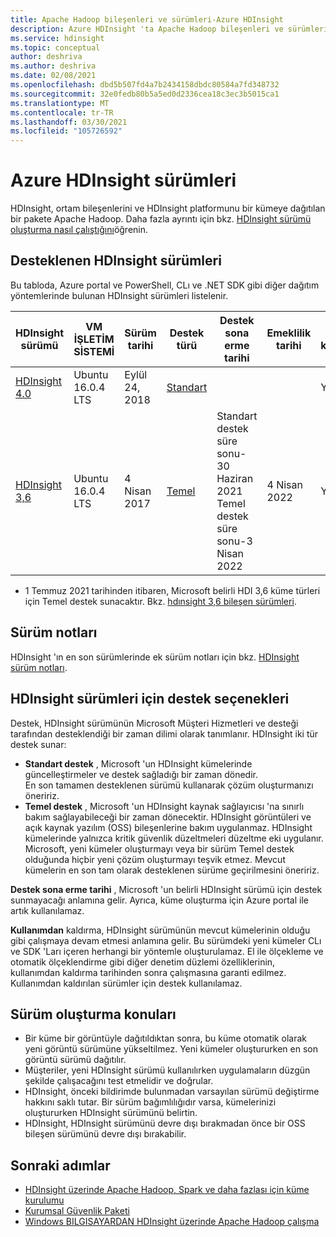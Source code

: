 ```yaml
---
title: Apache Hadoop bileşenleri ve sürümleri-Azure HDInsight
description: Azure HDInsight 'ta Apache Hadoop bileşenleri ve sürümleri hakkında bilgi edinin.
ms.service: hdinsight
ms.topic: conceptual
author: deshriva
ms.author: deshriva
ms.date: 02/08/2021
ms.openlocfilehash: dbd5b507fd4a7b2434158dbdc80584a7fd348732
ms.sourcegitcommit: 32e0fedb80b5a5ed0d2336cea18c3ec3b5015ca1
ms.translationtype: MT
ms.contentlocale: tr-TR
ms.lasthandoff: 03/30/2021
ms.locfileid: "105726592"
---
```

# <a name="azure-hdinsight-versions"></a>Azure HDInsight sürümleri

HDInsight, ortam bileşenlerini ve HDInsight platformunu bir kümeye dağıtılan bir pakete Apache Hadoop. Daha fazla ayrıntı için bkz. [HDInsight sürümü oluşturma nasıl çalıştığını](hdinsight-overview-versioning.md)öğrenin.

## <a name="supported-hdinsight-versions"></a>Desteklenen HDInsight sürümleri

Bu tabloda, Azure portal ve PowerShell, CLı ve .NET SDK gibi diğer dağıtım yöntemlerinde bulunan HDInsight sürümleri listelenir.

| HDInsight sürümü | VM İŞLETİM SİSTEMİ | Sürüm tarihi| Destek türü | Destek sona erme tarihi | Emeklilik tarihi | Yüksek kullanılabilirlik |
| --- | --- | --- | --- | --- | --- | ---|
| [HDInsight 4.0](hdinsight-40-component-versioning.md) |Ubuntu 16.0.4 LTS |Eylül 24, 2018 | [Standart](hdinsight-component-versioning.md#support-options-for-hdinsight-versions) | | |Yes |
| [HDInsight 3,6](hdinsight-36-component-versioning.md) |Ubuntu 16.0.4 LTS |4 Nisan 2017      | [Temel](hdinsight-component-versioning.md#support-options-for-hdinsight-versions) | Standart destek süre sonu-30 Haziran 2021 <br> Temel destek süre sonu-3 Nisan 2022 |4 Nisan 2022 |Yes |

* 1 Temmuz 2021 tarihinden itibaren, Microsoft belirli HDI 3,6 küme türleri için Temel destek sunacaktır. Bkz. [hdınsight 3,6 bileşen sürümleri](hdinsight-36-component-versioning.md).

## <a name="release-notes"></a>Sürüm notları

HDInsight 'ın en son sürümlerinde ek sürüm notları için bkz. [HDInsight sürüm notları](hdinsight-release-notes.md).

## <a name="support-options-for-hdinsight-versions"></a>HDInsight sürümleri için destek seçenekleri

Destek, HDInsight sürümünün Microsoft Müşteri Hizmetleri ve desteği tarafından desteklendiği bir zaman dilimi olarak tanımlanır. HDInsight iki tür destek sunar: 
- **Standart destek** , Microsoft 'un HDInsight kümelerinde güncelleştirmeler ve destek sağladığı bir zaman dönedir.  
    En son tamamen desteklenen sürümü kullanarak çözüm oluşturmanızı öneririz. 
- **Temel destek** , Microsoft 'un HDInsight kaynak sağlayıcısı 'na sınırlı bakım sağlayabileceği bir zaman dönecektir. HDInsight görüntüleri ve açık kaynak yazılım (OSS) bileşenlerine bakım uygulanmaz.   HDInsight kümelerinde yalnızca kritik güvenlik düzeltmeleri düzeltme eki uygulanır.  
  Microsoft, yeni kümeler oluşturmayı veya bir sürüm Temel destek olduğunda hiçbir yeni çözüm oluşturmayı teşvik etmez. Mevcut kümelerin en son tam olarak desteklenen sürüme geçirilmesini öneririz. 

**Destek sona erme tarihi** , Microsoft 'un belirli HDInsight sürümü için destek sunmayacağı anlamına gelir. Ayrıca, küme oluşturma için Azure portal ile artık kullanılamaz.

**Kullanımdan** kaldırma, HDInsight sürümünün mevcut kümelerinin olduğu gibi çalışmaya devam etmesi anlamına gelir. Bu sürümdeki yeni kümeler CLı ve SDK 'Ları içeren herhangi bir yöntemle oluşturulamaz. El ile ölçekleme ve otomatik ölçeklendirme gibi diğer denetim düzlemi özelliklerinin, kullanımdan kaldırma tarihinden sonra çalışmasına garanti edilmez. Kullanımdan kaldırılan sürümler için destek kullanılamaz.

## <a name="versioning-considerations"></a>Sürüm oluşturma konuları
- Bir küme bir görüntüyle dağıtıldıktan sonra, bu küme otomatik olarak yeni görüntü sürümüne yükseltilmez. Yeni kümeler oluştururken en son görüntü sürümü dağıtılır.
- Müşteriler, yeni HDInsight sürümü kullanılırken uygulamaların düzgün şekilde çalışacağını test etmelidir ve doğrular.
- HDInsight, önceki bildirimde bulunmadan varsayılan sürümü değiştirme hakkını saklı tutar. Bir sürüm bağımlılığıdır varsa, kümelerinizi oluştururken HDInsight sürümünü belirtin.
- HDInsight, HDInsight sürümünü devre dışı bırakmadan önce bir OSS bileşen sürümünü devre dışı bırakabilir.

## <a name="next-steps"></a>Sonraki adımlar

- [HDInsight üzerinde Apache Hadoop, Spark ve daha fazlası için küme kurulumu](hdinsight-hadoop-provision-linux-clusters.md)
- [Kurumsal Güvenlik Paketi](./enterprise-security-package.md)
- [Windows BILGISAYARDAN HDInsight üzerinde Apache Hadoop çalışma](hdinsight-hadoop-windows-tools.md)
